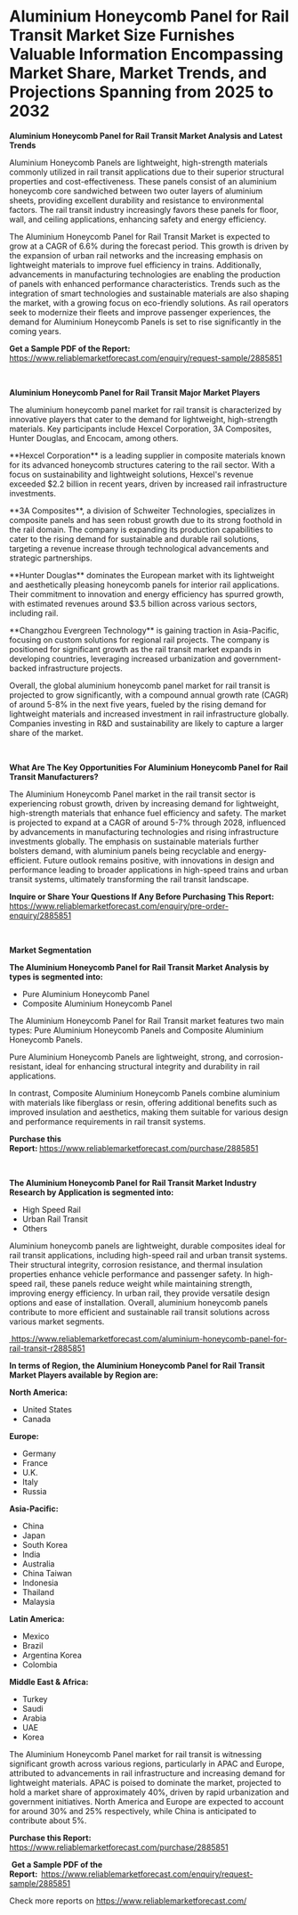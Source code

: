<p><h1>Aluminium Honeycomb Panel for Rail Transit Market Size Furnishes Valuable Information Encompassing Market Share, Market Trends, and Projections Spanning from 2025 to 2032</h1></p><p><strong>Aluminium Honeycomb Panel for Rail Transit Market Analysis and Latest Trends</strong></p>
<p><p>Aluminium Honeycomb Panels are lightweight, high-strength materials commonly utilized in rail transit applications due to their superior structural properties and cost-effectiveness. These panels consist of an aluminium honeycomb core sandwiched between two outer layers of aluminium sheets, providing excellent durability and resistance to environmental factors. The rail transit industry increasingly favors these panels for floor, wall, and ceiling applications, enhancing safety and energy efficiency.</p><p>The Aluminium Honeycomb Panel for Rail Transit Market is expected to grow at a CAGR of 6.6% during the forecast period. This growth is driven by the expansion of urban rail networks and the increasing emphasis on lightweight materials to improve fuel efficiency in trains. Additionally, advancements in manufacturing technologies are enabling the production of panels with enhanced performance characteristics. Trends such as the integration of smart technologies and sustainable materials are also shaping the market, with a growing focus on eco-friendly solutions. As rail operators seek to modernize their fleets and improve passenger experiences, the demand for Aluminium Honeycomb Panels is set to rise significantly in the coming years.</p></p>
<p><strong>Get a Sample PDF of the Report:&nbsp;</strong> <a href="https://www.reliablemarketforecast.com/enquiry/request-sample/2885851?utm_campaign=2292&utm_medium=2&utm_source=Github&utm_content=ia&utm_term=13032025&utm_id=aluminium-honeycomb-panel-for-rail-transit">https://www.reliablemarketforecast.com/enquiry/request-sample/2885851</a></p>
<p>&nbsp;</p>
<p><strong>Aluminium Honeycomb Panel for Rail Transit Major Market Players</strong></p>
<p><p>The aluminium honeycomb panel market for rail transit is characterized by innovative players that cater to the demand for lightweight, high-strength materials. Key participants include Hexcel Corporation, 3A Composites, Hunter Douglas, and Encocam, among others.</p><p>**Hexcel Corporation** is a leading supplier in composite materials known for its advanced honeycomb structures catering to the rail sector. With a focus on sustainability and lightweight solutions, Hexcel's revenue exceeded $2.2 billion in recent years, driven by increased rail infrastructure investments.</p><p>**3A Composites**, a division of Schweiter Technologies, specializes in composite panels and has seen robust growth due to its strong foothold in the rail domain. The company is expanding its production capabilities to cater to the rising demand for sustainable and durable rail solutions, targeting a revenue increase through technological advancements and strategic partnerships.</p><p>**Hunter Douglas** dominates the European market with its lightweight and aesthetically pleasing honeycomb panels for interior rail applications. Their commitment to innovation and energy efficiency has spurred growth, with estimated revenues around $3.5 billion across various sectors, including rail.</p><p>**Changzhou Evergreen Technology** is gaining traction in Asia-Pacific, focusing on custom solutions for regional rail projects. The company is positioned for significant growth as the rail transit market expands in developing countries, leveraging increased urbanization and government-backed infrastructure projects.</p><p>Overall, the global aluminium honeycomb panel market for rail transit is projected to grow significantly, with a compound annual growth rate (CAGR) of around 5-8% in the next five years, fueled by the rising demand for lightweight materials and increased investment in rail infrastructure globally. Companies investing in R&D and sustainability are likely to capture a larger share of the market.</p></p>
<p>&nbsp;</p>
<p><strong>What Are The Key Opportunities For Aluminium Honeycomb Panel for Rail Transit Manufacturers?</strong></p>
<p><p>The Aluminium Honeycomb Panel market in the rail transit sector is experiencing robust growth, driven by increasing demand for lightweight, high-strength materials that enhance fuel efficiency and safety. The market is projected to expand at a CAGR of around 5-7% through 2028, influenced by advancements in manufacturing technologies and rising infrastructure investments globally. The emphasis on sustainable materials further bolsters demand, with aluminium panels being recyclable and energy-efficient. Future outlook remains positive, with innovations in design and performance leading to broader applications in high-speed trains and urban transit systems, ultimately transforming the rail transit landscape.</p></p>
<p><strong>Inquire or Share Your Questions If Any Before Purchasing This Report:</strong> <a href="https://www.reliablemarketforecast.com/enquiry/pre-order-enquiry/2885851?utm_campaign=2292&utm_medium=2&utm_source=Github&utm_content=ia&utm_term=13032025&utm_id=aluminium-honeycomb-panel-for-rail-transit">https://www.reliablemarketforecast.com/enquiry/pre-order-enquiry/2885851</a></p>
<p>&nbsp;</p>
<p><strong>Market Segmentation</strong></p>
<p><strong>The Aluminium Honeycomb Panel for Rail Transit Market Analysis by types is segmented into:</strong></p>
<p><ul><li>Pure Aluminium Honeycomb Panel</li><li>Composite Aluminium Honeycomb Panel</li></ul></p>
<p><p>The Aluminium Honeycomb Panel for Rail Transit market features two main types: Pure Aluminium Honeycomb Panels and Composite Aluminium Honeycomb Panels. </p><p>Pure Aluminium Honeycomb Panels are lightweight, strong, and corrosion-resistant, ideal for enhancing structural integrity and durability in rail applications. </p><p>In contrast, Composite Aluminium Honeycomb Panels combine aluminium with materials like fiberglass or resin, offering additional benefits such as improved insulation and aesthetics, making them suitable for various design and performance requirements in rail transit systems.</p></p>
<p><strong>Purchase this Report:&nbsp;</strong><a href="https://www.reliablemarketforecast.com/purchase/2885851?utm_campaign=2292&utm_medium=2&utm_source=Github&utm_content=ia&utm_term=13032025&utm_id=aluminium-honeycomb-panel-for-rail-transit">https://www.reliablemarketforecast.com/purchase/2885851</a></p>
<p>&nbsp;</p>
<p><strong>The Aluminium Honeycomb Panel for Rail Transit Market Industry Research by Application is segmented into:</strong></p>
<p><ul><li>High Speed Rail</li><li>Urban Rail Transit</li><li>Others</li></ul></p>
<p><p>Aluminium honeycomb panels are lightweight, durable composites ideal for rail transit applications, including high-speed rail and urban transit systems. Their structural integrity, corrosion resistance, and thermal insulation properties enhance vehicle performance and passenger safety. In high-speed rail, these panels reduce weight while maintaining strength, improving energy efficiency. In urban rail, they provide versatile design options and ease of installation. Overall, aluminium honeycomb panels contribute to more efficient and sustainable rail transit solutions across various market segments.</p></p>
<p><a href="https://www.reliablemarketforecast.com/aluminium-honeycomb-panel-for-rail-transit-r2885851?utm_campaign=2292&utm_medium=2&utm_source=Github&utm_content=ia&utm_term=13032025&utm_id=aluminium-honeycomb-panel-for-rail-transit">&nbsp;https://www.reliablemarketforecast.com/aluminium-honeycomb-panel-for-rail-transit-r2885851</a></p>
<p><strong>In terms of Region, the Aluminium Honeycomb Panel for Rail Transit Market Players available by Region are:</strong></p>
<p>
    <p> <strong> North America: </strong>
        <ul>
            <li>United States</li>
            <li>Canada</li>
        </ul>
        </p> 
    <p> <strong> Europe: </strong>
        <ul>
            <li>Germany</li>
            <li>France</li>
            <li>U.K.</li>
            <li>Italy</li>
            <li>Russia</li>
        </ul>
        </p> 
    <p> <strong> Asia-Pacific: </strong>
        <ul>
            <li>China</li>
            <li>Japan</li>
            <li>South Korea</li>
            <li>India</li>
            <li>Australia</li>
            <li>China Taiwan</li>
            <li>Indonesia</li>
            <li>Thailand</li>
            <li>Malaysia</li>
        </ul>
        </p> 
    <p> <strong> Latin America: </strong>
        <ul>
            <li>Mexico</li>
            <li>Brazil</li>
            <li>Argentina Korea</li>
            <li>Colombia</li>
        </ul>
        </p> 
    <p> <strong> Middle East & Africa: </strong>
        <ul>
            <li>Turkey</li>
            <li>Saudi</li>
            <li>Arabia</li>
            <li>UAE</li>
            <li>Korea</li>
        </ul>
    </p>
    </p>
<p><p>The Aluminium Honeycomb Panel market for rail transit is witnessing significant growth across various regions, particularly in APAC and Europe, attributed to advancements in rail infrastructure and increasing demand for lightweight materials. APAC is poised to dominate the market, projected to hold a market share of approximately 40%, driven by rapid urbanization and government initiatives. North America and Europe are expected to account for around 30% and 25% respectively, while China is anticipated to contribute about 5%.</p></p>
<p><strong>Purchase this Report: </strong><a href="https://www.reliablemarketforecast.com/purchase/2885851?utm_campaign=2292&utm_medium=2&utm_source=Github&utm_content=ia&utm_term=13032025&utm_id=aluminium-honeycomb-panel-for-rail-transit">https://www.reliablemarketforecast.com/purchase/2885851</a></p>
<p>&nbsp;<strong>Get a Sample PDF of the Report:&nbsp;&nbsp;</strong><a href="https://www.reliablemarketforecast.com/enquiry/request-sample/2885851?utm_campaign=2292&utm_medium=2&utm_source=Github&utm_content=ia&utm_term=13032025&utm_id=aluminium-honeycomb-panel-for-rail-transit">https://www.reliablemarketforecast.com/enquiry/request-sample/2885851</a></p>
<p><strong></strong></p>
<p>Check more reports on <a href="https://www.reliablemarketforecast.com/?utm_campaign=2292&utm_medium=2&utm_source=Github&utm_content=ia&utm_term=13032025&utm_id=aluminium-honeycomb-panel-for-rail-transit">https://www.reliablemarketforecast.com/</a></p>